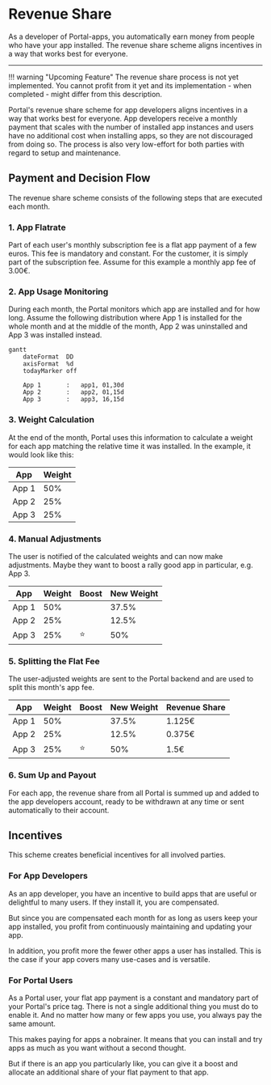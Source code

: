 # Revenue Share

As a developer of Portal-apps, you automatically earn money from people who have your app installed.
The revenue share scheme aligns incentives in a way that works best for everyone.

---

!!! warning "Upcoming Feature"
    The revenue share process is not yet implemented.
    You cannot profit from it yet and its implementation - when completed - might differ from this description.

Portal's revenue share scheme for app developers aligns incentives in a way that works best for everyone.
App developers receive a monthly payment that scales with the number of installed app instances
and users have no additional cost when installing apps, so they are not discouraged from doing so.
The process is also very low-effort for both parties with regard to setup and maintenance.

## Payment and Decision Flow

The revenue share scheme consists of the following steps that are executed each month.

### 1. App Flatrate

Part of each user's monthly subscription fee is a flat app payment of a few euros.
This fee is mandatory and constant.
For the customer, it is simply part of the subscription fee.
Assume for this example a monthly app fee of 3.00€.

### 2. App Usage Monitoring

During each month, the Portal monitors which app are installed and for how long.
Assume the following distribution where App 1 is installed for the whole month
and at the middle of the month, App 2 was uninstalled and App 3 was installed instead.

```mermaid
gantt
    dateFormat  DD
    axisFormat  %d
    todayMarker off
    
    App 1       :   app1, 01,30d
    App 2       :   app2, 01,15d
    App 3       :   app3, 16,15d
```

### 3. Weight Calculation

At the end of the month, Portal uses this information to calculate a weight for each app
matching the relative time it was installed.
In the example, it would look like this:

| App   | Weight |
|-------|--------|
| App 1 | 50%    |
| App 2 | 25%    |
| App 3 | 25%    |

### 4. Manual Adjustments

The user is notified of the calculated weights and can now make adjustments.
Maybe they want to boost a rally good app in particular, e.g. App 3.

| App   | Weight | Boost | New Weight |
|-------|--------|-------|------------|
| App 1 | 50%    |       | 37.5%      |
| App 2 | 25%    |       | 12.5%      |
| App 3 | 25%    | ⭐     | 50%        |

### 5. Splitting the Flat Fee

The user-adjusted weights are sent to the Portal backend and are used to split this month's app fee.

| App   | Weight | Boost | New Weight | Revenue Share |
|-------|--------|-------|------------|---------------|
| App 1 | 50%    |       | 37.5%      | 1.125€        |
| App 2 | 25%    |       | 12.5%      | 0.375€        |
| App 3 | 25%    | ⭐     | 50%        | 1.5€          |

### 6. Sum Up and Payout

For each app, the revenue share from all Portal is summed up and added to the app developers account,
ready to be withdrawn at any time or sent automatically to their account.

## Incentives

This scheme creates beneficial incentives for all involved parties.

### For App Developers

As an app developer, you have an incentive to build apps that are useful or delightful to many users.
If they install it, you are compensated.

But since you are compensated each month for as long as users keep your app installed,
you profit from continuously maintaining and updating your app.

In addition, you profit more the fewer other apps a user has installed.
This is the case if your app covers many use-cases and is versatile.

### For Portal Users

As a Portal user, your flat app payment is a constant and mandatory part of your Portal's price tag.
There is not a single additional thing you must do to enable it.
And no matter how many or few apps you use, you always pay the same amount.

This makes paying for apps a nobrainer.
It means that you can install and try apps as much as you want without a second thought.

But if there is an app you particularly like, you can give it a boost
and allocate an additional share of your flat payment to that app.
